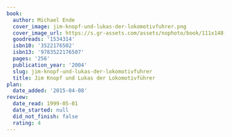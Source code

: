 ```yaml
---
book:
  author: Michael Ende
  cover_image: jim-knopf-und-lukas-der-lokomotivfuhrer.png
  cover_image_url: https://s.gr-assets.com/assets/nophoto/book/111x148-bcc042a9c91a29c1d680899eff700a03.png
  goodreads: '1534314'
  isbn10: '3522176502'
  isbn13: '9783522176507'
  pages: '256'
  publication_year: '2004'
  slug: jim-knopf-und-lukas-der-lokomotivfuhrer
  title: Jim Knopf und Lukas der Lokomotivführer
plan:
  date_added: '2015-04-08'
review:
  date_read: 1999-05-01
  date_started: null
  did_not_finish: false
  rating: 4
---
```

